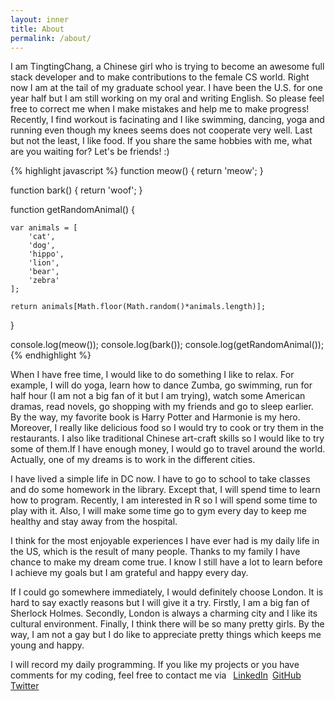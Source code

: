 ```yaml
---
layout: inner
title: About
permalink: /about/
---
```


I am TingtingChang, a Chinese girl who is trying to become an awesome full stack developer and to make contributions to the female CS world. Right now I am at the tail of my graduate school year. I have been the U.S. for one year half but I am still working on my oral and writing English. So please feel free to correct me when I make mistakes and help me to make progress! Recently, I find workout is facinating and I like swimming, dancing, yoga and running even though my knees seems does not cooperate very well. Last but not the least, I like food. If you share the same hobbies with me, what are you waiting for? Let's be friends! :)

{% highlight javascript %}
function meow() {
    return 'meow';
}

function bark() {
    return 'woof';
}

function getRandomAnimal() {

    var animals = [
        'cat',
        'dog',
        'hippo',
        'lion',
        'bear',
        'zebra'
    ];

    return animals[Math.floor(Math.random()*animals.length)];
}

console.log(meow());
console.log(bark());
console.log(getRandomAnimal());
{% endhighlight %}

When I have free time, I would like to do something I like to relax. For example, I will do yoga, learn how to dance Zumba, go swimming, run for half hour (I am not a big fan of it but I am trying), watch some American dramas, read novels, go shopping with my friends and go to sleep earlier. By the way, my favorite book is Harry Potter and Harmonie is my hero. Moreover, I really like delicious food so I would try to cook or try them in the restaurants. I also like traditional Chinese art-craft skills so I would like to try some of them.If I have enough money, I would go to travel around the world. Actually, one of my dreams is to work in the different cities.

I have lived a simple life in DC now. I have to go to school to take classes and do some homework in the library. Except that, I will spend time to learn how to program. Recently, I am interested in R so I will spend some time to play with it. Also, I will make some time go to gym every day to keep me healthy and stay away from the hospital.

I think for the most enjoyable experiences I have ever had is my daily life in the US, which is the result of many people. Thanks to my family I have chance to make my dream come true. I know I still have a lot to learn before I achieve my goals but I am grateful and happy every day.

If I could go somewhere immediately, I would definitely choose London. It is hard to say exactly reasons but I will give it a try. Firstly, I am a big fan of Sherlock Holmes. Secondly, London is always a charming city and I like its cultural environment. Finally, I think there will be so many pretty girls. By the way, I am not a gay but I do like to appreciate pretty things which keeps me young and happy.

I will record my daily programming. If you like my projects or you have comments for my coding, feel free to contact me via &ensp;[LinkedIn](https://www.linkedin.com/in/tingtingchang)&ensp;[GitHub](https://github.com/Tingting-Chang)&ensp;[Twitter](https://twitter.com/Chang_Tingting)